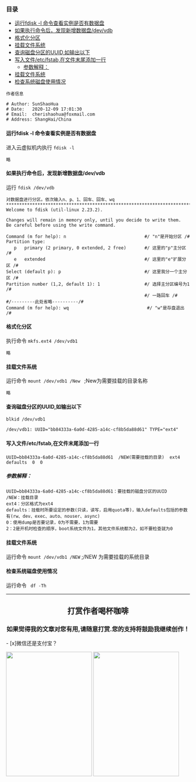 ### 目录
<!-- MarkdownTOC -->

- [运行fdisk -l 命令查看实例是否有数据盘](#%E8%BF%90%E8%A1%8Cfdisk--l-%E5%91%BD%E4%BB%A4%E6%9F%A5%E7%9C%8B%E5%AE%9E%E4%BE%8B%E6%98%AF%E5%90%A6%E6%9C%89%E6%95%B0%E6%8D%AE%E7%9B%98)
- [如果执行命令后，发现新增数据盘/dev/vdb](#%E5%A6%82%E6%9E%9C%E6%89%A7%E8%A1%8C%E5%91%BD%E4%BB%A4%E5%90%8E%EF%BC%8C%E5%8F%91%E7%8E%B0%E6%96%B0%E5%A2%9E%E6%95%B0%E6%8D%AE%E7%9B%98devvdb)
- [格式化分区](#%E6%A0%BC%E5%BC%8F%E5%8C%96%E5%88%86%E5%8C%BA)
- [挂载文件系统](#%E6%8C%82%E8%BD%BD%E6%96%87%E4%BB%B6%E7%B3%BB%E7%BB%9F)
- [查询磁盘分区的UUID,如输出以下](#%E6%9F%A5%E8%AF%A2%E7%A3%81%E7%9B%98%E5%88%86%E5%8C%BA%E7%9A%84uuid%E5%A6%82%E8%BE%93%E5%87%BA%E4%BB%A5%E4%B8%8B)
- [写入文件/etc/fstab,在文件末尾添加一行](#%E5%86%99%E5%85%A5%E6%96%87%E4%BB%B6etcfstab%E5%9C%A8%E6%96%87%E4%BB%B6%E6%9C%AB%E5%B0%BE%E6%B7%BB%E5%8A%A0%E4%B8%80%E8%A1%8C)
    - [参数解释：](#%E5%8F%82%E6%95%B0%E8%A7%A3%E9%87%8A%EF%BC%9A)
- [挂载文件系统](#%E6%8C%82%E8%BD%BD%E6%96%87%E4%BB%B6%E7%B3%BB%E7%BB%9F-1)
- [检查系统磁盘使用情况](#%E6%A3%80%E6%9F%A5%E7%B3%BB%E7%BB%9F%E7%A3%81%E7%9B%98%E4%BD%BF%E7%94%A8%E6%83%85%E5%86%B5)

<!-- /MarkdownTOC -->

`作者信息`
```
# Author: SunShaoHua
# Date:   2020-12-09 17:01:30
# Email:  cherishaohua@foxmail.com
# Address: ShangHai/China
```

#### 运行fdisk -l 命令查看实例是否有数据盘
进入云虚拟机内执行 `fdisk -l` 
```
略
```

#### 如果执行命令后，发现新增数据盘/dev/vdb

运行 `fdisk /dev/vdb` 
```
对数据盘进行分区。依次输入n、p、1、回车、回车、wq
**************************************************************************
Welcome to fdisk (util-linux 2.23.2).

Changes will remain in memory only, until you decide to write them.
Be careful before using the write command.

Command (m for help): n                              #/ "n"是开始分区 /#                                              
Partition type:
   p   primary (2 primary, 0 extended, 2 free)       #/ 这里的"p"主分区 /#
   e   extended                                      #/ 这里的"e"扩展分区 /#
Select (default p): p                                #/ 这里我分一个主分区 /#
Partition number (1,2, default 1): 1                 #/ 选择主分区编号为1 /#
                                                     #/ 一路回车 /#
#/---------此处省略----------/#
Command (m for help): wq                              #/ "w"是存盘退出 /#
```

#### 格式化分区
执行命令 `mkfs.ext4 /dev/vdb1`
```
略
```

#### 挂载文件系统
运行命令 `mount /dev/vdb1 /New `  ;New为需要挂载的目录名称
```
略
```

#### 查询磁盘分区的UUID,如输出以下
`blkid /dev/vdb1`
```
/dev/vdb1: UUID="bb84333a-6a0d-4285-a14c-cf8b5da88d61" TYPE="ext4"
```


#### 写入文件/etc/fstab,在文件末尾添加一行
```
UUID=bb84333a-6a0d-4285-a14c-cf8b5da88d61  /NEW(需要挂载的目录)  ext4  defaults  0  0
```

##### 参数解释：
```
UUID=bb84333a-6a0d-4285-a14c-cf8b5da88d61：要挂载的磁盘分区的UUID
/NEW：挂载目录
ext4：分区格式为ext4
defaults：挂载时所要设定的参数(只读，读写，启用quota等)，输入defaults包括的参数有(rw、dev、exec、auto、nouser、async)
0：使用dump是否要记录，0为不需要，1为需要
2：2是开机时检查的顺序，boot系统文件为1，其他文件系统都为2，如不要检查就为0
```

#### 挂载文件系统 
运行命令 `mount /dev/vdb1 /NEW` ;/NEW 为需要挂载的系统目录


#### 检查系统磁盘使用情况
运行命令 ` df -Th`

****

<H2><Center>打赏作者喝杯咖啡</Center></H2>
<H3><center>如果觉得我的文章对您有用,请随意打赏.您的支持将鼓励我继续创作！</center></H3>
- [x]微信还是支付宝？

<img src="https://gitee.com/cherishssh/images/raw/master/Image/Wechat.jpeg" height="340" width="235"> <img src="https://gitee.com/cherishssh/images/raw/master/Image/WechatAL.jpeg" height="340" width="235">


<!-- <img src="https://raw.githubusercontent.com/cherishssh/OS-Services/main/Image/Wechat.jpeg" height="320" width="235"> 
<img src="https://raw.githubusercontent.com/cherishssh/OS-Services/main/Image/WechatAL.jpeg" height="320" width="235">  -->
<!-- ![](https://gitee.com/cherishssh/OS-Services/raw/main/Wechat.jpeg) -->
<!-- https://gitee.com/cherishssh/images/raw/master/Image/WechatAL.jpeg -->